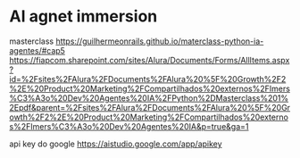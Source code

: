 # AI agnet immersion

masterclass
https://guilhermeonrails.github.io/materclass-python-ia-agentes/#cap5
https://fiapcom.sharepoint.com/sites/Alura/Documents/Forms/AllItems.aspx?id=%2Fsites%2FAlura%2FDocuments%2FAlura%20%5F%20Growth%2F2%2E%20Product%20Marketing%2FCompartilhados%20externos%2FImers%C3%A3o%20Dev%20Agentes%20IA%2FPython%2DMasterclass%201%2Epdf&parent=%2Fsites%2FAlura%2FDocuments%2FAlura%20%5F%20Growth%2F2%2E%20Product%20Marketing%2FCompartilhados%20externos%2FImers%C3%A3o%20Dev%20Agentes%20IA&p=true&ga=1

api key do google
https://aistudio.google.com/app/apikey